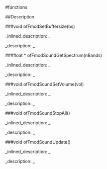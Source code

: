 #functions


<!--
_visible: True_
_advanced: True_
-->

##Description






<!----------------------------------------------------------------------------->

###void ofFmodSetBuffersize(bs)

<!--
_syntax: ofFmodSetBuffersize(bs)_
_name: ofFmodSetBuffersize_
_returns: void_
_returns_description: _
_parameters: unsigned int bs_
_version_started: 0.9.0_
_version_deprecated: _
_summary: _
_constant: False_
_static: False_
_visible: True_
_advanced: False_
-->

_inlined_description: _








_description: _







<!----------------------------------------------------------------------------->

###float * ofFmodSoundGetSpectrum(nBands)

<!--
_syntax: ofFmodSoundGetSpectrum(nBands)_
_name: ofFmodSoundGetSpectrum_
_returns: float *_
_returns_description: _
_parameters: int nBands_
_version_started: _
_version_deprecated: _
_summary: _
_constant: False_
_static: False_
_visible: True_
_advanced: False_
-->

_inlined_description: _








_description: _








<!----------------------------------------------------------------------------->

###void ofFmodSoundSetVolume(vol)

<!--
_syntax: ofFmodSoundSetVolume(vol)_
_name: ofFmodSoundSetVolume_
_returns: void_
_returns_description: _
_parameters: float vol_
_version_started: _
_version_deprecated: _
_summary: _
_constant: False_
_static: False_
_visible: True_
_advanced: False_
-->

_inlined_description: _








_description: _








<!----------------------------------------------------------------------------->

###void ofFmodSoundStopAll()

<!--
_syntax: ofFmodSoundStopAll()_
_name: ofFmodSoundStopAll_
_returns: void_
_returns_description: _
_parameters: _
_version_started: _
_version_deprecated: _
_summary: _
_constant: False_
_static: False_
_visible: True_
_advanced: False_
-->

_inlined_description: _








_description: _








<!----------------------------------------------------------------------------->

###void ofFmodSoundUpdate()

<!--
_syntax: ofFmodSoundUpdate()_
_name: ofFmodSoundUpdate_
_returns: void_
_returns_description: _
_parameters: _
_version_started: _
_version_deprecated: _
_summary: _
_constant: False_
_static: False_
_visible: True_
_advanced: False_
-->

_inlined_description: _








_description: _








<!----------------------------------------------------------------------------->

